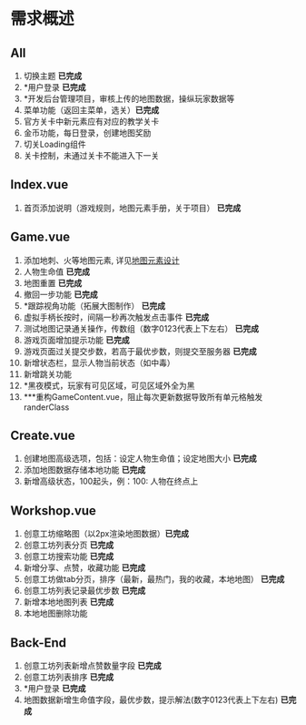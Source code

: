 # 需求概述

## All
1. 切换主题 **已完成**
2. *用户登录 **已完成**
3. *开发后台管理项目，审核上传的地图数据，操纵玩家数据等
4. 菜单功能（返回主菜单，选关）**已完成**
5. 官方关卡中新元素应有对应的教学关卡
6. 金币功能，每日登录，创建地图奖励
7. 切关Loading组件
8. 关卡控制，未通过关卡不能进入下一关

## Index.vue
1. 首页添加说明（游戏规则，地图元素手册，关于项目） **已完成**

## Game.vue
1. 添加地刺、火等地图元素, 详见[地图元素设计](./MapElements.md)
2. 人物生命值 **已完成**
3. 地图重置 **已完成**
4. 撤回一步功能 **已完成**
5. *跟踪视角功能（拓展大图制作） **已完成**
6. 虚拟手柄长按时，间隔一秒再次触发点击事件 **已完成**
7. 测试地图记录通关操作，传数组（数字0123代表上下左右） **已完成**
8. 游戏页面增加提示功能 **已完成**
9. 游戏页面过关提交步数，若高于最优步数，则提交至服务器 **已完成**
10. 新增状态栏，显示人物当前状态（如中毒）
11. 新增跳关功能
12. *黑夜模式，玩家有可见区域，可见区域外全为黑
13. ***重构GameContent.vue，阻止每次更新数据导致所有单元格触发randerClass

## Create.vue
1. 创建地图高级选项，包括：设定人物生命值；设定地图大小 **已完成**
2. 添加地图数据存储本地功能  **已完成**
3. 新增高级状态，100起头，例：100: 人物在终点上

## Workshop.vue
1. 创意工坊缩略图（以2px渲染地图数据）**已完成**
2. 创意工坊列表分页 **已完成**
3. 创意工坊搜索功能 **已完成**
4. 新增分享、点赞，收藏功能 **已完成**
5. 创意工坊做tab分页，排序（最新，最热门，我的收藏，本地地图） **已完成**
6. 创意工坊列表记录最优步数 **已完成**
7. 新增本地地图列表 **已完成**
8. 本地地图删除功能

## Back-End
1. 创意工坊列表新增点赞数量字段 **已完成**
2. 创意工坊列表排序 **已完成**
3. *用户登录 **已完成**
4. 地图数据新增生命值字段，最优步数，提示解法(数字0123代表上下左右) **已完成**